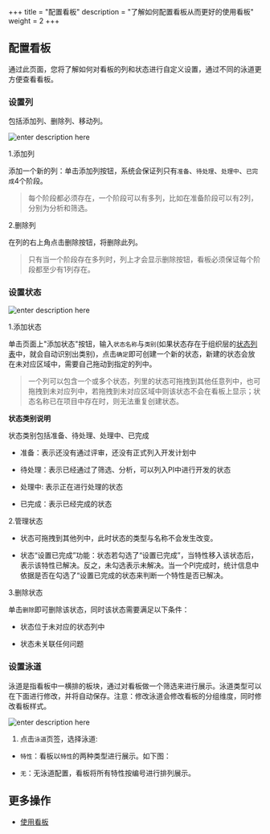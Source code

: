 +++
title = "配置看板"
description = "了解如何配置看板从而更好的使用看板"
weight = 2
+++

## 配置看板

通过此页面，您将了解如何对看板的列和状态进行自定义设置，通过不同的泳道更方便查看看板。

### 设置列

包括添加列、删除列、移动列。

![enter description here](/docs/user-guide/safe/group-kanban/img/manage_kanban_1.png)

1.添加列

添加一个新的列：单击添加列按钮，系统会保证列只有`准备`、`待处理`、`处理中`、`已完成`4个阶段。

<blockquote class="note">
每个阶段都必须存在，一个阶段可以有多列，比如在准备阶段可以有2列，分别为分析和筛选。
</blockquote>

2.删除列

在列的右上角点击删除按钮，将删除此列。

<blockquote class="note">
只有当一个阶段存在多列时，列上才会显示删除按钮，看板必须保证每个阶段都至少有1列存在。
</blockquote>

### 设置状态


![enter description here](/docs/user-guide/safe/group-kanban/img/manage_kanban_2.png)

1.添加状态

单击页面上"添加状态"按钮，输入`状态名称`与`类别`(如果状态存在于组织层的[状态列表](../../../system-configuration/issue-configuration/issue-properties/issue-state/)中，就会自动识别出类别)，点击`确定`即可创建一个新的状态，新建的状态会放在未对应区域中，需要自己拖动到指定的列中。

<blockquote class="note">
一个列可以包含一个或多个状态，列里的状态可拖拽到其他任意列中，也可拖拽到未对应列中，若拖拽到未对应区域中则该状态不会在看板上显示；状态名称已在项目中存在时，则无法重复创建状态。 
</blockquote>

**状态类别说明**

状态类别包括准备、待处理、处理中、已完成

- 准备：表示还没有通过评审，还没有正式列入开发计划中

- 待处理：表示已经通过了筛选、分析，可以列入PI中进行开发的状态

- 处理中: 表示正在进行处理的状态

- 已完成：表示已经完成的状态


2.管理状态

- 状态可拖拽到其他列中，此时状态的类型与名称不会发生改变。

- 状态“设置已完成”功能：状态若勾选了“设置已完成”，当特性移入该状态后，表示该特性已解决。反之，未勾选表示未解决。当一个PI完成时，统计信息中依据是否在勾选了“设置已完成的状态来判断一个特性是否已解决。


3.删除状态

单击`删除`即可删除该状态，同时该状态需要满足以下条件：

- 状态位于未对应的状态列中

- 状态未关联任何问题

### 设置泳道

泳道是指看板中一横排的板块，通过对看板做一个筛选来进行展示。泳道类型可以在下面进行修改，并将自动保存。注意：修改泳道会修改看板的分组维度，同时修改看板样式。

![enter description here](/docs/user-guide/safe/group-kanban/img/manage_kanban_3.png)

1. 点击`泳道`页签，选择泳道:

- `特性`：看板以`特性`的两种类型进行展示。如下图：

- `无`：无泳道配置，看板将所有特性按编号进行排列展示。


## 更多操作

- [使用看板](../)

